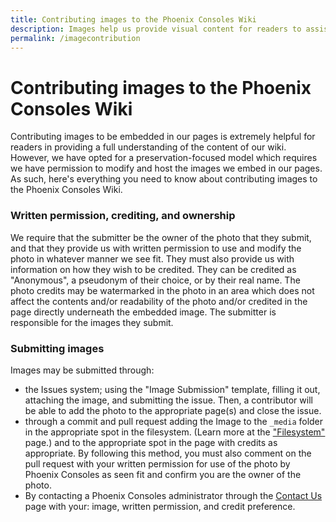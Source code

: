 ```yaml
---
title: Contributing images to the Phoenix Consoles Wiki
description: Images help us provide visual content for readers to assist in understanding of concepts, diagrams, etc. Read to learn how to take your contributions to the next level.
permalink: /imagecontribution
---
```


# Contributing images to the Phoenix Consoles Wiki

Contributing images to be embedded in our pages is extremely helpful for readers in providing a full understanding of the content of our wiki. However, we have opted for a preservation-focused model which requires we have permission to modify and host the images we embed in our pages. As such, here's everything you need to know about contributing images to the Phoenix Consoles Wiki.

### Written permission, crediting, and ownership

We require that the submitter be the owner of the photo that they submit, and that they provide us with written permission to use and modify the photo in whatever manner we see fit. They must also provide us with information on how they wish to be credited. They can be credited as "Anonymous", a pseudonym of their choice, or by their real name. The photo credits may be watermarked in the photo in an area which does not affect the contents and/or readability of the photo and/or credited in the page directly underneath the embedded image. The submitter is responsible for the images they submit.

### Submitting images

Images may be submitted through:

- the Issues system; using the "Image Submission" template, filling it out, attaching the image, and submitting the issue. Then, a contributor will be able to add the photo to the appropriate page(s) and close the issue.
- through a commit and pull request adding the Image to the `_media` folder in the appropriate spot in the filesystem. (Learn more at the ["Filesystem"]( {{site.baseurl/filesystem}}) page.) and to the appropriate spot in the page with credits as appropriate. By following this method, you must also comment on the pull request with your written permission for use of the photo by Phoenix Consoles as seen fit and confirm you are the owner of the photo.
- By contacting a Phoenix Consoles administrator through the [Contact Us](https://www.phoenixconsoles.org/contactus) page with your: image, written permission, and credit preference.